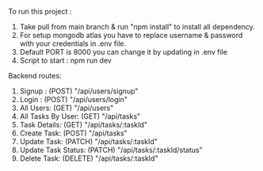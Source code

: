 To run this project :

1. Take pull from main branch & run "npm install" to install all dependency.
2. For setup mongodb atlas you have to replace username & password with your credentials in .env file.
3. Default PORT is 8000 you can change it by updating in .env file
4. Script to start : npm run dev
   

Backend routes:

1. Signup :            (POST)   "/api/users/signup"
2. Login :             (POST)   "/api/users/login"
3. All Users:          (GET)    "/api/users"
4. All Tasks By User:  (GET)    "/api/tasks"
5. Task Details:       (GET)    "/api/tasks/:taskId"
6. Create Task:        (POST)   "/api/tasks"
7. Update Task:        (PATCH)  "/api/tasks/:taskId"
8. Update Task Status: (PATCH)  "/api/tasks/:taskId/status"
9. Delete Task:        (DELETE) "/api/tasks/:taskId"           
